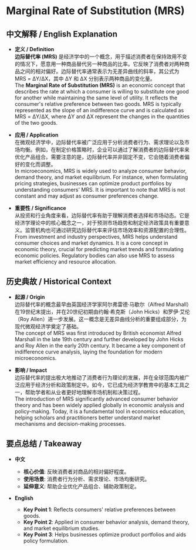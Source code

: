 # Marginal Rate of Substitution (MRS)

## 中文解释 / English Explanation

* **定义 / Definition**  
  **边际替代率 (MRS)** 是经济学中的一个概念，用于描述消费者在保持效用不变的情况下，愿意用一种商品替代另一种商品的比率。它反映了消费者对两种商品之间的相对偏好。边际替代率通常表示为无差异曲线的斜率，其公式为 MRS = ΔY/ΔX，其中 ΔY 和 ΔX 分别表示两种商品的变化量。  
  The **Marginal Rate of Substitution (MRS)** is an economic concept that describes the rate at which a consumer is willing to substitute one good for another while maintaining the same level of utility. It reflects the consumer's relative preference between two goods. MRS is typically represented as the slope of an indifference curve and is calculated as MRS = ΔY/ΔX, where ΔY and ΔX represent the changes in the quantities of the two goods.

* **应用 / Application**  
  在微观经济学中，边际替代率被广泛应用于分析消费者行为、需求理论以及市场均衡。例如，在制定价格策略时，企业可以通过了解消费者的边际替代率来优化产品组合。需要注意的是，边际替代率并非固定不变，它会随着消费者偏好的变化而调整。  
  In microeconomics, MRS is widely used to analyze consumer behavior, demand theory, and market equilibrium. For instance, when formulating pricing strategies, businesses can optimize product portfolios by understanding consumers' MRS. It is important to note that MRS is not constant and may adjust as consumer preferences change.

* **重要性 / Significance**  
  从投资和行业角度来看，边际替代率有助于理解消费者选择和市场动态。它是经济学理论中的核心概念之一，对于预测市场趋势和制定经济政策具有重要意义。监管机构也可通过研究边际替代率来评估市场效率和资源配置的合理性。  
  From investment and industry perspectives, MRS helps understand consumer choices and market dynamics. It is a core concept in economic theory, crucial for predicting market trends and formulating economic policies. Regulatory bodies can also use MRS to assess market efficiency and resource allocation.

## 历史典故 / Historical Context

* **起源 / Origin**  
  边际替代率的概念最早由英国经济学家阿尔弗雷德·马歇尔（Alfred Marshall）在19世纪末提出，并在20世纪初期由约翰·希克斯（John Hicks）和罗伊·艾伦（Roy Allen）进一步发展。这一概念是无差异曲线分析的重要组成部分，为现代微观经济学奠定了基础。  
  The concept of MRS was first introduced by British economist Alfred Marshall in the late 19th century and further developed by John Hicks and Roy Allen in the early 20th century. It became a key component of indifference curve analysis, laying the foundation for modern microeconomics.

* **影响 / Impact**  
  边际替代率的提出极大地推动了消费者行为理论的发展，并在全球范围内被广泛应用于经济分析和政策制定中。如今，它已成为经济学教育中的基本工具之一，帮助学者和从业者更好地理解市场机制和决策过程。  
  The introduction of MRS significantly advanced consumer behavior theory and has been widely applied globally in economic analysis and policy-making. Today, it is a fundamental tool in economics education, helping scholars and practitioners better understand market mechanisms and decision-making processes.

## 要点总结 / Takeaway

* **中文**  
  - **核心价值**: 反映消费者对商品的相对偏好程度。
  - **使用场景**: 消费者行为分析、需求理论、市场均衡研究。
  - **延伸意义**: 帮助企业优化产品组合、辅助政策制定。

* **English**  
  - **Key Point 1**: Reflects consumers' relative preferences between goods.
  - **Key Point 2**: Applied in consumer behavior analysis, demand theory, and market equilibrium studies.
  - **Key Point 3**: Helps businesses optimize product portfolios and aids policy formulation.